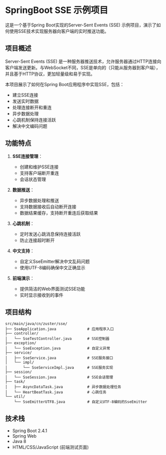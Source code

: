 # SpringBoot SSE 示例项目

这是一个基于Spring Boot实现的Server-Sent Events (SSE) 示例项目，演示了如何使用SSE技术实现服务器向客户端的实时推送功能。

## 项目概述

Server-Sent Events (SSE) 是一种服务器推送技术，允许服务器通过HTTP连接向客户端发送更新。与WebSocket不同，SSE是单向的（只能从服务器到客户端），并且基于HTTP协议，更加轻量级和易于实现。

本项目展示了如何在Spring Boot应用程序中实现SSE，包括：
- 建立SSE连接
- 发送实时数据
- 处理连接断开和重连
- 异步数据处理
- 心跳机制保持连接活跃
- 解决中文编码问题

## 功能特点

1. **SSE连接管理**：
   - 创建和维护SSE连接
   - 支持客户端断开重连
   - 会话状态管理

2. **数据推送**：
   - 异步数据处理和推送
   - 支持数据接收后自动断开连接
   - 数据结果缓存，支持断开重连后获取结果

3. **心跳机制**：
   - 定时发送心跳消息保持连接活跃
   - 防止连接超时断开

4. **中文支持**：
   - 自定义SseEmitter解决中文乱码问题
   - 使用UTF-8编码确保中文正确显示

5. **前端演示**：
   - 提供简洁的Web界面测试SSE功能
   - 实时显示接收到的事件

## 项目结构

```
src/main/java/cn/zuster/sse/
├── SseApplication.java              # 应用程序入口
├── controller/
│   └── SseTestController.java       # SSE控制器
├── exception/
│   └── SseException.java            # 自定义异常
├── service/
│   ├── SseService.java              # SSE服务接口
│   └── impl/
│       └── SseServiceImpl.java      # SSE服务实现
├── session/
│   └── SseSession.java              # SSE会话管理
├── task/
│   ├── AsyncDataTask.java           # 异步数据处理任务
│   └── HeartBeatTask.java           # 心跳任务
└── util/
    └── SseEmitterUTF8.java          # 自定义UTF-8编码的SseEmitter
```

## 技术栈

- Spring Boot 2.4.1
- Spring Web
- Java 8
- HTML/CSS/JavaScript (前端测试页面)